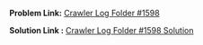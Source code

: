 **Problem Link:** [Crawler Log Folder #1598](https://leetcode.com/problems/crawler-log-folder/)

**Solution Link :** [Crawler Log Folder #1598 Solution](https://github.com/thepranaygupta/Data-Structures-and-Algorithms/blob/main/2.%20Stack/LeetCode%20Qs/06.%20Crawler%20Log%20Folder%20%231598/Solution.java)
